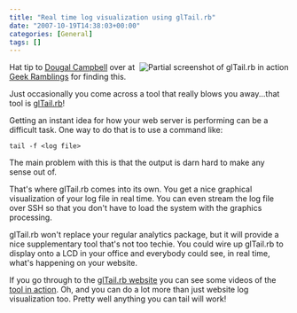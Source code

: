 ```yaml
---
title: "Real time log visualization using glTail.rb"
date: "2007-10-19T14:38:03+00:00"
categories: [General]
tags: []
---
```


<img src="/image/uploads/2007/10/gltail-partial.gif" alt="Partial screenshot of glTail.rb in action" align="right" style="border-left:solid 4px white" />

Hat tip to <a href="http://dougal.gunters.org/about-this-site">Dougal Campbell</a> over at <a href="http://dougal.gunters.org/">Geek Ramblings</a> for finding this.

Just occasionally you come across a tool that really blows you away...that tool is <a href="http://fudgie.org/">glTail.rb</a>!

Getting an instant idea for how your web server is performing can be a difficult task. One way to do that is to use a command like:

<code>tail -f &lt;log file&gt;</code>

The main problem with this is that the output is darn hard to make any sense out of.

That's where glTail.rb comes into its own. You get a nice graphical visualization of your log file in real time. You can even stream the log file over SSH so that you don't have to load the system with the graphics processing.

glTail.rb won't replace your regular analytics package, but it will provide a nice supplementary tool that's not too techie. You could wire up glTail.rb to display onto a LCD in your office and everybody could see, in real time, what's happening on your website.

If you go through to the <a href="http://fudgie.org/">glTail.rb website</a> you can see some videos of the <a href="http://fudgie.org/slashdotted.html">tool in action</a>. Oh, and you can do a lot more than just website log visualization too. Pretty well anything you can tail will work!
